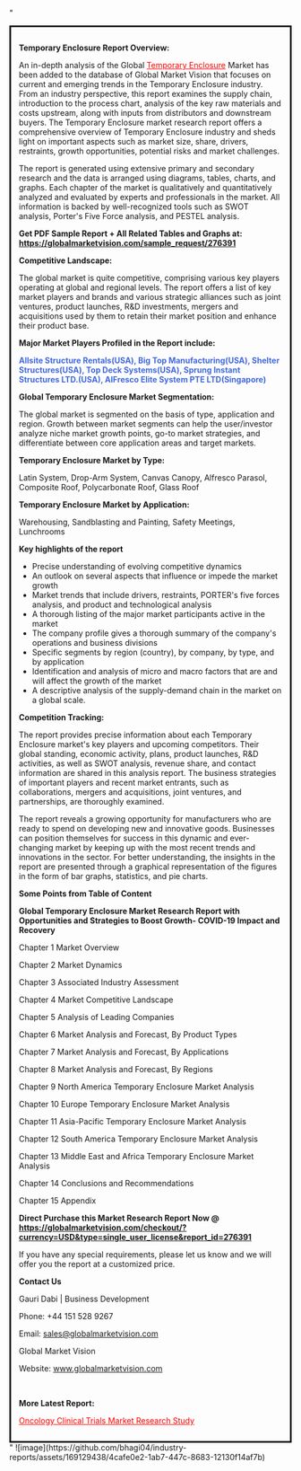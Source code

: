 "<div style='border: 3px solid black; padding: 1em;'>

<strong>Temporary Enclosure Report Overview:</strong>

An in-depth analysis of the Global <a style='color: #ff0000;' href='https://globalmarketvision.com/reports/global-temporary-enclosure-market/276391'>Temporary Enclosure</a> Market has been added to the database of Global Market Vision that focuses on current and emerging trends in the Temporary Enclosure industry. From an industry perspective, this report examines the supply chain, introduction to the process chart, analysis of the key raw materials and costs upstream, along with inputs from distributors and downstream buyers. The Temporary Enclosure market research report offers a comprehensive overview of Temporary Enclosure industry and sheds light on important aspects such as market size, share, drivers, restraints, growth opportunities, potential risks and market challenges.

The report is generated using extensive primary and secondary research and the data is arranged using diagrams, tables, charts, and graphs. Each chapter of the market is qualitatively and quantitatively analyzed and evaluated by experts and professionals in the market. All information is backed by well-recognized tools such as SWOT analysis, Porter's Five Force analysis, and PESTEL analysis.

<strong>Get PDF Sample Report + All Related Tables and Graphs at</strong><strong>:</strong><strong> <a style='color: #ff0000;' href='https://globalmarketvision.com/sample_request/276391?utm_source=linkedinPulse&utm_medium=SN&utm_campaign=SN'><strong>https://globalmarketvision.com/sample_request/276391</strong></a></strong>

<strong>Competitive Landscape:</strong>

The global market is quite competitive, comprising various key players operating at global and regional levels. The report offers a list of key market players and brands and various strategic alliances such as joint ventures, product launches, R&amp;D investments, mergers and acquisitions used by them to retain their market position and enhance their product base.

<strong>Major Market Players Profiled in the Report include:</strong>

<strong style='color: #4169e1;'>Allsite Structure Rentals(USA), Big Top Manufacturing(USA), Shelter Structures(USA), Top Deck Systems(USA), Sprung Instant Structures LTD.(USA), AlFresco Elite System PTE LTD(Singapore)</strong>

<strong>Global Temporary Enclosure Market Segmentation:</strong>

The global market is segmented on the basis of type, application and region. Growth between market segments can help the user/investor analyze niche market growth points, go-to market strategies, and differentiate between core application areas and target markets.

<strong>Temporary Enclosure Market by Type</strong><strong>:</strong>

Latin System, Drop-Arm System, Canvas Canopy, Alfresco Parasol, Composite Roof, Polycarbonate Roof, Glass Roof

<strong>Temporary Enclosure Market by</strong><strong> Application:</strong>

Warehousing, Sandblasting and Painting, Safety Meetings, Lunchrooms

<strong>Key highlights of the report</strong>
<ul>
  <li>Precise understanding of evolving competitive dynamics</li>
  <li>An outlook on several aspects that influence or impede the market growth</li>
  <li>Market trends that include drivers, restraints, PORTER's five forces analysis, and product and technological analysis</li>
  <li>A thorough listing of the major market participants active in the market</li>
  <li>The company profile gives a thorough summary of the company's operations and business divisions</li>
  <li>Specific segments by region (country), by company, by type, and by application</li>
  <li>Identification and analysis of micro and macro factors that are and will affect the growth of the market</li>
  <li>A descriptive analysis of the supply-demand chain in the market on a global scale.</li>
</ul>
<strong>Competition Tracking:</strong>

The report provides precise information about each Temporary Enclosure market's key players and upcoming competitors. Their global standing, economic activity, plans, product launches, R&amp;D activities, as well as SWOT analysis, revenue share, and contact information are shared in this analysis report. The business strategies of important players and recent market entrants, such as collaborations, mergers and acquisitions, joint ventures, and partnerships, are thoroughly examined.

The report reveals a growing opportunity for manufacturers who are ready to spend on developing new and innovative goods. Businesses can position themselves for success in this dynamic and ever-changing market by keeping up with the most recent trends and innovations in the sector. For better understanding, the insights in the report are presented through a graphical representation of the figures in the form of bar graphs, statistics, and pie charts.

<strong>Some Points from Table of Content</strong>

<strong>Global Temporary Enclosure Market Research Report with Opportunities and Strategies to Boost Growth- COVID-19 Impact and Recovery</strong>

Chapter 1 Market Overview

Chapter 2 Market Dynamics

Chapter 3 Associated Industry Assessment

Chapter 4 Market Competitive Landscape

Chapter 5 Analysis of Leading Companies

Chapter 6 Market Analysis and Forecast, By Product Types

Chapter 7 Market Analysis and Forecast, By Applications

Chapter 8 Market Analysis and Forecast, By Regions

Chapter 9 North America Temporary Enclosure Market Analysis

Chapter 10 Europe Temporary Enclosure Market Analysis

Chapter 11 Asia-Pacific Temporary Enclosure Market Analysis

Chapter 12 South America Temporary Enclosure Market Analysis

Chapter 13 Middle East and Africa Temporary Enclosure Market Analysis

Chapter 14 Conclusions and Recommendations

Chapter 15 Appendix

<strong>Direct Purchase this Market Research Report Now @ <a style='color: #ff0000;' href='https://globalmarketvision.com/checkout/?currency=USD&type=single_user_license&report_id=276391?utm_source=linkedinPulse&utm_medium=SN&utm_campaign=SN'><strong>https://globalmarketvision.com/checkout/?currency=USD&type=single_user_license&report_id=276391</strong></a></strong>

If you have any special requirements, please let us know and we will offer you the report at a customized price.
<p id='ember58' class='ember-view reader-content-blocks__paragraph'><strong>Contact Us</strong></p>
<p id='ember59' class='ember-view reader-content-blocks__paragraph'>Gauri Dabi | Business Development</p>
<p id='ember60' class='ember-view reader-content-blocks__paragraph'>Phone: +44 151 528 9267</p>
Email: <a href='mailto:sales@globalmarketvision.com'>sales@globalmarketvision.com</a>

Global Market Vision

Website: <a href='http://www.globalmarketvision.com/'>www.globalmarketvision.com</a>

&nbsp;

<strong>More Latest Report:</strong>

<a style='color: #ff0000;' href='https://medium.com/@apurvashinde1994/oncology-clinical-trials-market-research-study-1f543283b248'>Oncology Clinical Trials Market Research Study</a>

</div>"
![image](https://github.com/bhagi04/industry-reports/assets/169129438/4cafe0e2-1ab7-447c-8683-12130f14af7b)
